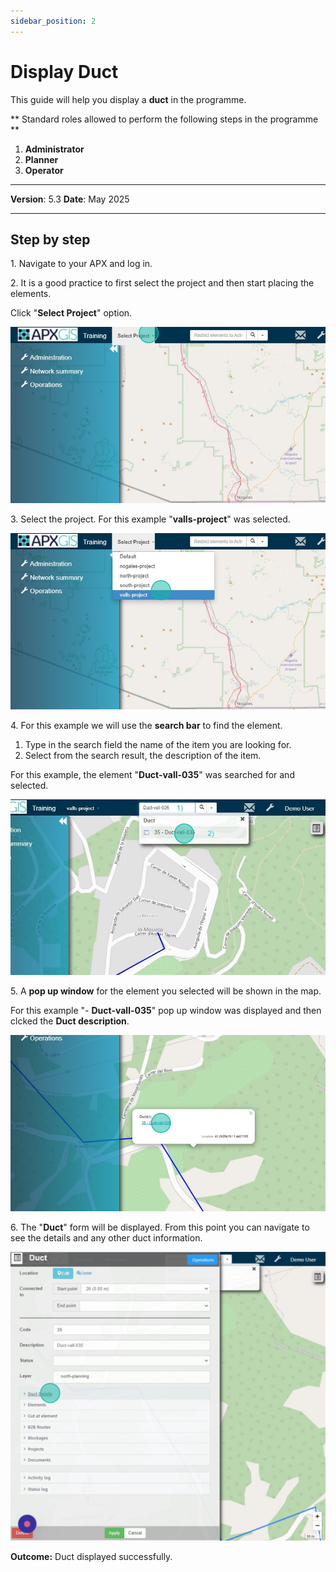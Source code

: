 ```yaml
---
sidebar_position: 2
---
```


# Display Duct

This guide will help you display a **duct** in the programme.

** Standard roles allowed to perform the following steps in the programme **

1.	**Administrator**
2.  **Planner**
3. **Operator**

------------

**Version**: 5.3
**Date**: May 2025

------------

## Step by step

1\. Navigate to your APX and log in.


2\. It is a good practice to first select the project and then start placing the elements.

Click "**Select Project**" option.

![](static/img/downloads/02-display-duct_1.jpeg)


3\. Select the project. For this example "**valls-project**" was selected.

![](static/img/downloads/02-display-duct_2.jpeg)


4\. For this example we will use the **search bar** to find the element.

1. Type in the search field the name of the item you are looking for.
2. Select from the search result, the description of the item.

For this example, the element "**Duct-vall-035**" was searched for and selected.

![](static/img/downloads/02-display-duct_3.jpeg)


5\. A **pop up window** for the element you selected will be shown in the map.

For this example "- **Duct-vall-035**" pop up window was displayed and then clcked the **Duct description**.

![](static/img/downloads/02-display-duct_4.jpeg)


6\. The "**Duct**" form will be displayed. From this point you can navigate to see the details and any other duct information.

![](static/img/downloads/02-display-duct_5.jpeg)


**Outcome:** Duct displayed successfully.

